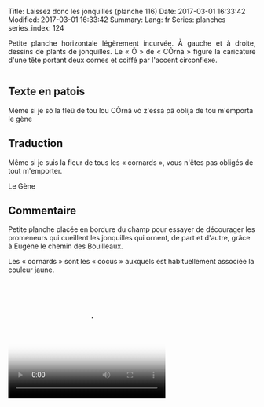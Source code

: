 Title: Laissez donc les jonquilles (planche 116) 
Date: 2017-03-01 16:33:42
Modified: 2017-03-01 16:33:42
Summary: 
Lang: fr
Series: planches
series_index: 124

<p style="text-align: justify;">Petite planche horizontale légèrement
incurvée. À gauche et à droite, dessins de plants de jonquilles. Le
« Ô » de « CÔrna » figure la caricature d'une tête portant deux cornes
et coiffé par l'accent circonflexe.</p>

<figure class="image-block" style="float: center;">
  <img alt="" src="{static}/images/planche_116.png">
  <figcaption style="max-width: 680px"></figcaption>
</figure>

## Texte en patois

Mème si je sô la fleû de tou lou CÔrnâ vò z'essa pâ oblija de tou
m'emporta le gène

## Traduction

Même si je suis la fleur de tous les « cornards », vous n'êtes pas
obligés de tout m'emporter.

Le Gène

## Commentaire

Petite planche placée en bordure du champ pour essayer de décourager
les promeneurs qui cueillent les jonquilles qui ornent, de part et
d'autre, grâce à Eugène le chemin des Bouilleaux.

Les « cornards » sont les « cocus » auxquels est habituellement associée
la couleur jaune.

<video width="320" height="240" controls
  poster="{static}/images/thumbnails/video_116.jpg">
  <source src="https://d1njpgd0ygatdn.cloudfront.net/video_116.mp4" type="video/mp4">
</video>
